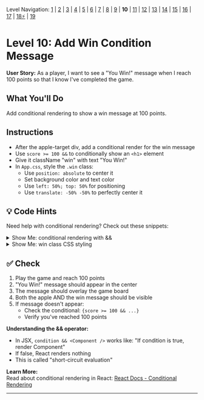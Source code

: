 Level Navigation: [1](./react-clicker-game-lv-1.md) | [2](./react-clicker-game-lv-2.md) | [3](./react-clicker-game-lv-3.md) | [4](./react-clicker-game-lv-4.md) | [5](./react-clicker-game-lv-5.md) | [6](./react-clicker-game-lv-6.md) | [7](./react-clicker-game-lv-7.md) | [8](./react-clicker-game-lv-8.md) | [9](./react-clicker-game-lv-9.md) | **10** | [11](./react-clicker-game-lv-11.md) | [12](./react-clicker-game-lv-12.md) | [13](./react-clicker-game-lv-13.md) | [14](./react-clicker-game-lv-14.md) | [15](./react-clicker-game-lv-15.md) | [16](./react-clicker-game-lv-16.md) | [17](./react-clicker-game-lv-17.md) | [18⚡](./react-clicker-game-lv-18.md) | [19](./react-clicker-game-lv-19.md)

# Level 10: Add Win Condition Message

**User Story:** As a player, I want to see a "You Win!" message when I reach 100 points so that I know I've completed the game.

## What You'll Do

Add conditional rendering to show a win message at 100 points.

## Instructions

- After the apple-target div, add a conditional render for the win message
- Use `score >= 100 &&` to conditionally show an `<h1>` element
- Give it className "win" with text "You Win!"
- In `App.css`, style the `.win` class:
  - Use `position: absolute` to center it
  - Set background color and text color
  - Use `left: 50%; top: 50%` for positioning
  - Use `translate: -50% -50%` to perfectly center it

## 💡 Code Hints

Need help with conditional rendering? Check out these snippets:

<details>
<summary>Show Me: conditional rendering with &&</summary>

<pre><code class="language-jsx">&lt;div className=&#039;orchard-background&#039; onClick={missTarget}&gt;
  &lt;div className=&quot;apple-target&quot; onClick={clickTarget} style={appleStyle}&gt;&lt;/div&gt;
  {score &gt;= 100 &amp;&amp; &lt;h1 className=&quot;win&quot;&gt;You Win!&lt;/h1&gt;}
&lt;/div&gt;
</code></pre>

</details>

<details>
<summary>Show Me: win class CSS styling</summary>

<pre><code class="language-css">.win {
  position: absolute;
  background-color: green;
  color: red;
  left: 50%;
  top: 50%;
  translate: -50% -50%;
}
</code></pre>

</details>

## ✅ Check

1. Play the game and reach 100 points
2. "You Win!" message should appear in the center
3. The message should overlay the game board
4. Both the apple AND the win message should be visible
5. If message doesn't appear:
   - Check the conditional: `{score >= 100 && ...}`
   - Verify you've reached 100 points

**Understanding the && operator:**
- In JSX, `condition && <Component />` works like: "If condition is true, render Component"
- If false, React renders nothing
- This is called "short-circuit evaluation"

**Learn More:**  
Read about conditional rendering in React: [React Docs - Conditional Rendering](https://react.dev/learn#conditional-rendering)

---